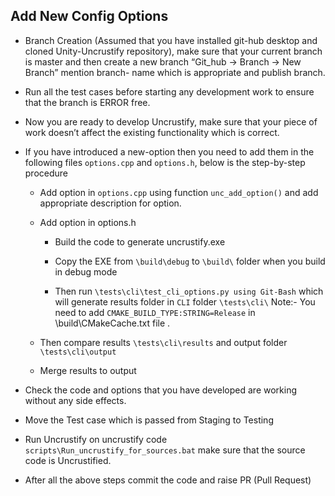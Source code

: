## Add New Config Options
- Branch Creation (Assumed that you have installed git-hub desktop and cloned Unity-Uncrustify repository), make sure that your current branch is master and then create a new branch “Git_hub -> Branch -> New Branch” mention branch- name which is appropriate and publish branch.
- Run all the test cases before starting any development work to ensure that the branch is ERROR free.
- Now you are ready to develop Uncrustify, make sure that your piece of work doesn’t affect the existing functionality which is correct. 

- If you have introduced a new-option then you need to add them in the following  files ```options.cpp``` and ```options.h```, below is the step-by-step procedure
	- Add option in ```options.cpp``` using function ```unc_add_option()``` and add appropriate description for option.
	- Add option in options.h 
		- Build the code to generate uncrustify.exe

		- Copy the EXE from ```\build\debug``` to ```\build\```  folder when you build in debug mode

		- Then run ```\tests\cli\test_cli_options.py using Git-Bash``` which will generate results folder in ``CLI`` folder ```\tests\cli\``` 
			Note:- You need to add ```CMAKE_BUILD_TYPE:STRING=Release``` in \build\CMakeCache.txt file .

	- Then compare results ```\tests\cli\results``` and output folder ```\tests\cli\output```

	- Merge results to output 

- Check the code and options that you have developed are working without any side effects. 

- Move the Test case which is passed from Staging to Testing

- Run Uncrustify on uncrustify code ```scripts\Run_uncrustify_for_sources.bat``` make sure that the source code is Uncrustified.

- After all the above steps commit the code and raise PR (Pull Request)
